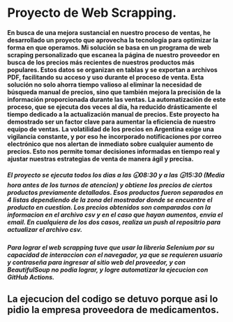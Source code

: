 <h1>Proyecto de Web Scrapping.</h1>

<h4>En busca de una mejora sustancial en nuestro proceso de ventas, he desarrollado un proyecto que aprovecha la tecnología para optimizar la forma en que operamos. Mi solución se basa en un programa de web scraping personalizado que escanea la página de nuestro proveedor en busca de los precios más recientes de nuestros productos más populares. Estos datos se organizan en tablas y se exportan a archivos PDF, facilitando su acceso y uso durante el proceso de venta. Esta solución no solo ahorra tiempo valioso al eliminar la necesidad de búsqueda manual de precios, sino que también mejora la precisión de la información proporcionada durante las ventas. La automatización de este proceso, que se ejecuta dos veces al día, ha reducido drásticamente el tiempo dedicado a la actualización manual de precios. Este proyecto ha demostrado ser un factor clave para aumentar la eficiencia de nuestro equipo de ventas. La volatilidad de los precios en Argentina exige una vigilancia constante, y por eso he incorporado notificaciones por correo electrónico que nos alertan de inmediato sobre cualquier aumento de precios. Esto nos permite tomar decisiones informadas en tiempo real y ajustar nuestras estrategias de venta de manera ágil y precisa.</h4>

<h5>El proyecto se ejecuta todos los dias a las 🕣08:30 y a las 🕞15:30 (Media hora antes de los turnos de atencion) y obtiene los precios de ciertos productos previamente detallados. Esos productos fueron separados en 4 listas dependiendo de la zona del mostrador donde se encuentre el producto en cuestion. Los precios obtenidos son comparados con la informacion en el archivo csv y en el caso que hayan aumentos, envia el email. En cualquiera de los dos casos, realiza un push al repositrio para actualizar el archivo csv.</h5>

<h5>Para lograr el web scrapping tuve que usar la libreria Selenium por su capacidad de interaccion con el navegador, ya que se requieren usuario y contraseña para ingresar al sitio web del proveedor, y con BeautifulSoup no podia lograr, y logre automatizar la ejecucion con GitHub Actions.</h5>

<h2>La ejecucion del codigo se detuvo porque asi lo pidio la empresa proveedora de medicamentos.</h2>
